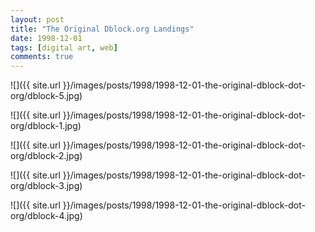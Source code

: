 ```yaml
---
layout: post
title: "The Original Dblock.org Landings"
date: 1998-12-01
tags: [digital art, web]
comments: true
---
```

![]({{ site.url }}/images/posts/1998/1998-12-01-the-original-dblock-dot-org/dblock-5.jpg)

![]({{ site.url }}/images/posts/1998/1998-12-01-the-original-dblock-dot-org/dblock-1.jpg)

![]({{ site.url }}/images/posts/1998/1998-12-01-the-original-dblock-dot-org/dblock-2.jpg)

![]({{ site.url }}/images/posts/1998/1998-12-01-the-original-dblock-dot-org/dblock-3.jpg)

![]({{ site.url }}/images/posts/1998/1998-12-01-the-original-dblock-dot-org/dblock-4.jpg)


